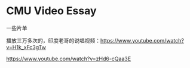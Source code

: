 CMU Video Essay
===============

一些片单

播放三万多次的，印度老哥的说唱视频：https://www.youtube.com/watch?v=H1k_xFc3gTw

https://www.youtube.com/watch?v=zHd6-cQaa3E